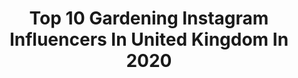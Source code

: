 ---
title: Top 10 Gardening Instagram Influencers In United Kingdom In 2020
description: >-
  Find top gardening Instagram influencers in United Kingdom in 2020. Most popular hashtags: #mygardentoday #gardenfurniture #styleithappy #gardenlife.
platform: Instagram
profiles:
  - username: "shegrowsveg"
    fullname: >-
      Lucy Start
    location: "United Kingdom"
    followers: 82277
    engagement: 195
    commentsToLikes: 0.050606
    id: ck0w02aegc17l0i194a49dvub
    verified: false
    hashtags: "#hydroponic, #hack, #livehealthy, #aphids"
  - username: "homeatthefarmhouse"
    fullname: >-
      • J O •
    location: "United Kingdom"
    followers: 6364
    engagement: 1455
    commentsToLikes: 0.096001
    id: ckapbdvcxzjv90i78x9ou5t96
    verified: false
    hashtags: "#periodhome, #bakingscones, #gardenflowers, #lovecowparsley"
  - username: "littlehouseinlondon"
    fullname: >-
      Amy Davies Pereira
    location: "United Kingdom"
    followers: 82876
    engagement: 437
    commentsToLikes: 0.374387
    id: ck0uco0m3h9rj0i199nqa8b2h
    verified: false
    hashtags: "#kitchenchat, #pewithjoe, #rattanfurniture, #decking"
  - username: "belleskitchenph"
    fullname: >-
      Belle’s Kitchen PH
    location: "United Kingdom"
    followers: 17874
    engagement: 468
    commentsToLikes: 0.068996
    id: ck8t3vevf4mzm0j78w8x1impa
    verified: false
    hashtags: "#newnormal, #tiktok, #pineapple, #lechonbelly"
  - username: "simply.weekend"
    fullname: >-
      Phoebe Miller
    location: "United Kingdom"
    followers: 29866
    engagement: 306
    commentsToLikes: 0.049760
    id: ck6u6hc3hflev0j71sjmj7n7i
    verified: false
    hashtags: "#lilacgin, #bedroominspo, #shopstamford, #countryfile"
  - username: "1894home"
    fullname: >-
      Sophia
    location: "United Kingdom"
    followers: 6181
    engagement: 1018
    commentsToLikes: 0.045685
    id: ckapblgx50bvp0i78n3upulzw
    verified: false
    hashtags: "#juterug, #tongueandgroove, #smallgardens, #renovating"
  - username: "cherryoakmanor"
    fullname: >-
      Home Decor 🇬🇧 Karen
    location: "United Kingdom"
    followers: 58263
    engagement: 306
    commentsToLikes: 0.382131
    id: ck13a8wt7p7fu0i19uxpy0lse
    verified: false
    hashtags: "#jottified, #luxurybedding, #selfcareday, #bathroomstyling"
  - username: "ourlittlechurchcottage"
    fullname: >-
      Our Little Church Cottage
    location: "United Kingdom"
    followers: 41222
    engagement: 617
    commentsToLikes: 0.214252
    id: ck0w2gdjdo8a30i19bo9uyafl
    verified: false
    hashtags: "#kitchendesign, #peonyseason, #interioraddict, #countrylife"
  - username: "englishcountryhelen"
    fullname: >-
      Helen
    location: "United Kingdom"
    followers: 3376
    engagement: 1659
    commentsToLikes: 0.063137
    id: ckaovp3pq5jhr0i78n6pt075v
    verified: false
    hashtags: ""
  - username: "noughticulture"
    fullname: >-
      Alice Vincent
    location: "United Kingdom"
    followers: 30224
    engagement: 224
    commentsToLikes: 0.063135
    id: ck0tuwjls8zox0i19atlog6m5
    verified: false
    hashtags: "#staygardening, #girlswhogrow, #smallspacegardening, #readinghour"
---